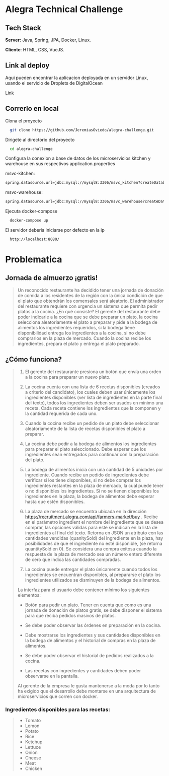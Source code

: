 # Alegra Technical Challenge

## Tech Stack

**Server:** Java, Spring, JPA, Docker, Linux.

**Cliente**: HTML, CSS, VueJS.

## Link al deploy

Aqui pueden encontrar la aplicacion deployada en un servidor Linux, usando el servicio de Droplets de DigitalOcean


[Link](http://164.90.185.14:8080/)


## Correrlo en local

Clona el proyecto
```bash
  git clone https://github.com/JeremiasOviedo/alegra-challenge.git
```
Dirigete al directorio del proyecto
```bash
  cd alegra-challenge
```
Configura la conexion a base de datos de los microservicios kitchen y warehouse en sus respectivos application.properties

msvc-kitchen:
```bash
spring.datasource.url=jdbc:mysql://mysql8:3306/msvc_kitchen?createDatabaseIfNotExist=true&autoReconnect=true&useSSL=false&allowPublicKeyRetrieval=true
```
msvc-warehouse:
```bash
spring.datasource.url=jdbc:mysql://mysql8:3306/msvc_warehouse?createDatabaseIfNotExist=true&autoReconnect=true&useSSL=false&allowPublicKeyRetrieval=true
```
Ejecuta docker-compose
```bash
  docker-compose up
```
El servidor deberia iniciarse por defecto en la ip
```bash
  http://localhost:8080/
```


# Problematica

## Jornada de almuerzo ¡gratis!

>Un reconocido restaurante ha decidido tener una jornada de donación de comida a los
residentes de la región con la única condición de que el plato que obtendrán los
comensales será aleatorio. El administrador del restaurante requiere con urgencia un
sistema que permita pedir platos a la cocina.
¿En qué consiste?
El gerente del restaurante debe poder indicarle a la cocina que se debe preparar un
plato, la cocina selecciona aleatoriamente el plato a preparar y pide a la bodega de
alimentos los ingredientes requeridos, si la bodega tiene disponibilidad entrega los
ingredientes a la cocina, si no debe comprarlos en la plaza de mercado. Cuando la cocina
recibe los ingredientes, prepara el plato y entrega el plato preparado.

## ¿Cómo funciona?

>1. El gerente del restaurante presiona un botón que envía una orden a la cocina para
preparar un nuevo plato.
> 
>2. La cocina cuenta con una lista de 6 recetas disponibles (creados a criterio del
candidato), los cuales deben usar únicamente los ingredientes disponibles (ver
lista de ingredientes en la parte final del texto), todos los ingredientes deben ser
usados en mínimo una receta. Cada receta contiene los ingredientes que la
componen y la cantidad requerida de cada uno.
>
>3. Cuando la cocina recibe un pedido de un plato debe seleccionar aleatoriamente
de la lista de recetas disponibles el plato a preparar.
>
>4. La cocina debe pedir a la bodega de alimentos los ingredientes para preparar el
plato seleccionado. Debe esperar que los ingredientes sean entregados para
continuar con la preparación del plato.
>
>5. La bodega de alimentos inicia con una cantidad de 5 unidades por ingrediente.
Cuando recibe un pedido de ingredientes debe verificar si los tiene disponibles, si
no debe comprar los ingredientes restantes en la plaza de mercado, la cual puede
tener o no disponibles los ingredientes. Si no se tienen disponibles los
ingredientes en la plaza, la bodega de alimentos debe esperar hasta que estén
disponibles.
>
>6. La plaza de mercado se encuentra ubicada en la dirección https://recruitment.alegra.com/api/farmers-market/buy . Recibe en el parámetro ingredient el nombre del ingrediente que se desea comprar, las opciones válidas para este se indican en la lista de ingredientes al final del texto. Retorna en JSON un atributo con las cantidades vendidas (quanitySold) del ingrediente en la plaza, hay posibilidades de que el ingrediente no esté disponible, (se retorna quantitySold en 0). Se considera una compra exitosa cuando la respuesta de la plaza de mercado sea un número entero diferente de cero que indica las cantidades compradas.
>
>7. La cocina puede entregar el plato únicamente cuando todos los ingredientes se encuentran disponibles, al prepararse el plato los ingredientes utilizados se
disminuyen de la bodega de alimentos.
>
>La interfaz para el usuario debe contener mínimo los siguientes elementos:
>
>- Botón para pedir un plato. Tener en cuenta que como es una jornada de donación de platos gratis, se debe disponer el sistema para que reciba pedidos masivos de platos.
>
>- Se debe poder observar las órdenes en preparación en la cocina.
>
>- Debe mostrarse los ingredientes y sus cantidades disponibles en la bodega de alimentos y el historial de compras en la plaza de alimentos.
>
>- Se debe poder observar el historial de pedidos realizados a la cocina.
>
>- Las recetas con ingredientes y cantidades deben poder observarse en la pantalla.
>
>Al gerente de la empresa le gusta mantenerse a la moda por lo tanto ha exigido que el
desarrollo debe montarse en una arquitectura de microservicios que corren con docker.
>
### Ingredientes disponibles para las recetas:

>- Tomato
>- Lemon
>- Potato
>- Rice
>- Ketchup
>- Lettuce
>- Onion
>- Cheese
>- Meat
>- Chicken


